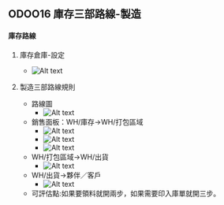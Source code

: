 ## ODOO16 庫存三部路線-製造
#### 庫存路線
1. 庫存倉庫-設定
   + ![Alt text](https://github.com/ksharry/odoo-repository/blob/main/pic/A5111.png?raw=true)

2. 製造三部路線規則
   + 路線圖
     + ![Alt text](https://github.com/ksharry/odoo-repository/blob/main/pic/A5114.png?raw=true)
   + 銷售面板：WH/庫存->WH/打包區域
     + ![Alt text](https://github.com/ksharry/odoo-repository/blob/main/pic/A51141.png?raw=true)
     + ![Alt text](https://github.com/ksharry/odoo-repository/blob/main/pic/A51142.png?raw=true)
     + ![Alt text](https://github.com/ksharry/odoo-repository/blob/main/pic/A51143.png?raw=true)
   + WH/打包區域->WH/出貨
     + ![Alt text](https://github.com/ksharry/odoo-repository/blob/main/pic/A51144.png?raw=true)
   + WH/出貨->夥伴／客戶
     + ![Alt text](https://github.com/ksharry/odoo-repository/blob/main/pic/A51145.png?raw=true)
   + 可評估點:如果要領料就開兩步，如果需要印入庫單就開三步。
